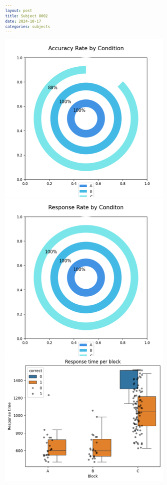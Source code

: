 ```yaml
---
layout: post
title: Subject 8002
date: 2024-10-17
categories: subjects
---
```


![](data/8002/run-16/8002_accuracy_rate.png)
![](data/8002/run-16/8002_response_rate.png)
![](data/8002/run-16/8002_rt.png)
